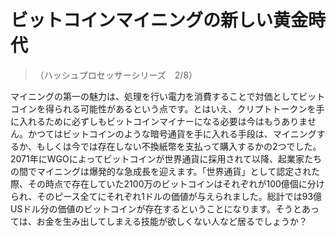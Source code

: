 # ビットコインマイニングの新しい黄金時代
>（ハッシュプロセッサーシリーズ　2/8）

マイニングの第一の魅力は、処理を行い電力を消費することで対価としてビットコインを得られる可能性があるという点です。とはいえ、クリプトトークンを手に入れるために必ずしもビットコインマイナーになる必要は今はもうありません。かつてはビットコインのような暗号通貨を手に入れる手段は、マイニングするか、もしくは今では存在しない不換紙幣を支払って購入するかの2つでした。2071年にWGOによってビットコインが世界通貨に採用されて以降、起業家たちの間でマイニングは爆発的な急成長を迎えます。「世界通貨」として認定された際、その時点で存在していた2100万のビットコインはそれぞれが100億個に分けられ、そのピース全てにそれぞれ1ドルの価値が与えられました。総計では93億USドル分の価値のビットコインが存在するということになります。そうとあっては、お金を生み出してしまえる技能が欲しくない人など居るでしょうか？
